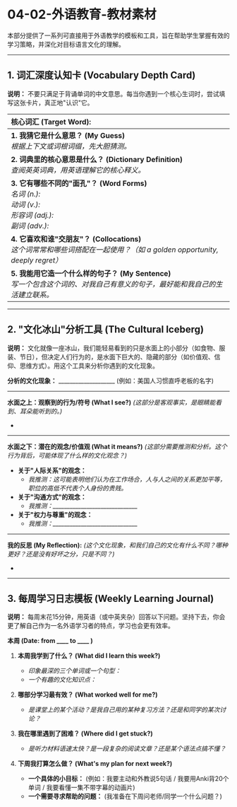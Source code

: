 # 04-02-外语教育-教材素材

本部分提供了一系列可直接用于外语教学的模板和工具，旨在帮助学生掌握有效的学习策略，并深化对目标语言文化的理解。

---

## 1. 词汇深度认知卡 (Vocabulary Depth Card)

**说明：** 不要只满足于背诵单词的中文意思。每当你遇到一个核心生词时，尝试填写这张卡片，真正地"认识"它。

| **核心词汇 (Target Word):** |
| :--- |
| **1. 我猜它是什么意思？ (My Guess)**<br> *根据上下文或词根词缀，先大胆猜测。* |
| **2. 词典里的核心意思是什么？ (Dictionary Definition)**<br> *查阅英英词典，用英语理解它的核心释义。* |
| **3. 它有哪些不同的"面孔"？ (Word Forms)**<br> *名词 (n.):* <br> *动词 (v.):* <br> *形容词 (adj.):* <br> *副词 (adv.):* |
| **4. 它喜欢和谁"交朋友"？ (Collocations)**<br> *这个词常常和哪些词搭配在一起使用？（如 a golden opportunity, deeply regret）* |
| **5. 我能用它造一个什么样的句子？ (My Sentence)**<br> *写一个包含这个词的、对我自己有意义的句子，最好能和我自己的生活建立联系。* |

---

## 2. "文化冰山"分析工具 (The Cultural Iceberg)

**说明：** 文化就像一座冰山，我们能轻易看到的只是水面上的小部分（如食物、服装、节日），但决定人们行为的，是水面下巨大的、隐藏的部分（如价值观、信仰、思维方式）。用这个工具来分析你遇到的文化现象。

**分析的文化现象：** ____________________ (例如：美国人习惯直呼老板的名字)

---

**水面之上：观察到的行为/符号 (What I see?)**
*(这部分是客观事实，是眼睛能看到、耳朵能听到的。)*

-

---

**水面之下：潜在的观念/价值观 (What it means?)**
*(这部分需要推测和分析。这个行为背后，可能体现了什么样的文化观念？)*

-   **关于"人际关系"的观念：**
    -   *我推测：这可能表明他们认为在工作场合，人与人之间的关系更加平等，职位的高低不代表个人身份的贵贱。*
-   **关于"沟通方式"的观念：**
    -   *我推测：______________________________*
-   **关于"权力与尊重"的观念：**
    -   *我推测：______________________________*

---

**我的反思 (My Reflection):**
*(这个文化现象，和我们自己的文化有什么不同？哪种更好？还是没有好坏之分，只是不同？)*

-

---

## 3. 每周学习日志模板 (Weekly Learning Journal)

**说明：** 每周末花15分钟，用英语（或中英夹杂）回答以下问题。坚持下去，你会更了解自己作为一名外语学习者的特点，学习也会更有效率。

**本周 (Date: from ____ to ____ )**

1.  **本周我学到了什么？ (What did I learn this week?)**
    *   *印象最深的三个单词或一个句型：*
    *   *一个有趣的文化知识点：*

2.  **哪部分学习最有效？ (What worked well for me?)**
    *   *是课堂上的某个活动？是我自己用的某种复习方法？还是和同学的某次讨论？*

3.  **我在哪里遇到了困难？ (Where did I get stuck?)**
    *   *是听力材料语速太快？是一段复杂的阅读文章？还是某个语法点搞不懂？*

4.  **下周我打算怎么做？ (What's my plan for next week?)**
    *   **一个具体的小目标：** (例如：我要主动和外教说5句话 / 我要用Anki背20个单词 / 我要看懂一集不带字幕的动画片)
    *   **一个需要寻求帮助的问题：** (我准备在下周问老师/同学一个什么问题？) 